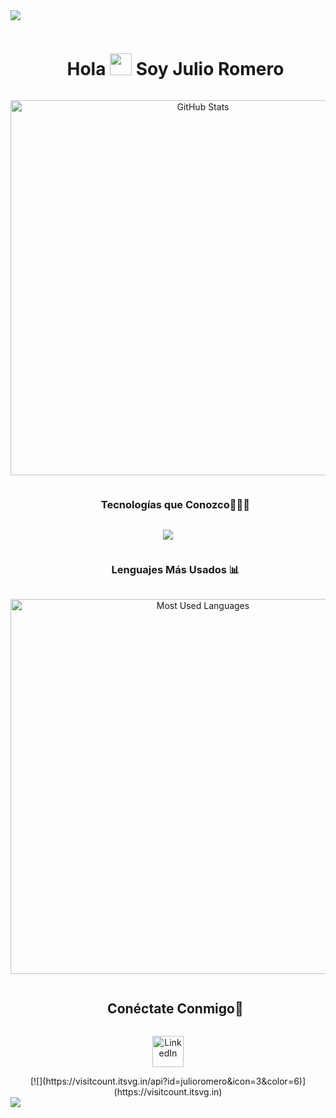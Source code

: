 <!--horizontal divider(gradiant)-->
<img src="https://user-images.githubusercontent.com/73097560/115834477-dbab4500-a447-11eb-908a-139a6edaec5c.gif">

<!--h1 without bottom border-->
<div id="user-content-toc">
  <ul align="center">
    <summary><h1 style="display: inline-block">Hola <img src="https://media.giphy.com/media/hvRJCLFzcasrR4ia7z/giphy.gif" width="35"> Soy Julio Romero</h1></summary>
  </ul> 
</div>

<!-- Profile stats -->
<p align="center">
  <img src="https://github-readme-stats.vercel.app/api?username=H0clar&show_icons=true&theme=radical" alt="GitHub Stats" width="600">
</p>

<!--h2 without bottom border-->
<div id="user-content-toc">
  <ul align="center">
    <summary><h3 style="display: inline-block">Tecnologías que Conozco👨🏻‍💻</h3></summary>
  </ul>
</div>

<!--tech stack icons-->
<p align="center">
  <a href="https://skillicons.dev">
    <img src="https://skillicons.dev/icons?i=python,django,fastapi,git,github&perline=14" />
  </a>
</p>

<!-- Most Used Languages -->
<div id="user-content-toc">
  <ul align="center">
    <summary><h3 style="display: inline-block">Lenguajes Más Usados 📊</h3></summary>
  </ul>
</div>

<p align="center">
  <img src="https://github-readme-stats.vercel.app/api/top-langs/?username=H0clar&layout=compact&theme=radical" alt="Most Used Languages" width="600">
</p>

<!-- Connect with me -->
<!--h2 without bottom border-->
<div id="user-content-toc">
  <ul align="center">
    <summary><h2 style="display: inline-block">Conéctate Conmigo🤝</h2></summary>
  </ul>
</div>

<!--icons and links-->
<p align="center">
  <a href="https://www.linkedin.com/in/julio-romero-60b14b25b/" target="blank">
    <img align="center" src="https://user-images.githubusercontent.com/88904952/234979284-68c11d7f-1acc-4f0c-ac78-044e1037d7b0.png" alt="LinkedIn" height="50" width="50" />
  </a>
</p>

<!--profile visit count-->
<div align="center">
  [![](https://visitcount.itsvg.in/api?id=julioromero&icon=3&color=6)](https://visitcount.itsvg.in)
</div>

<!--horizontal divider(gradiant)-->
<img src="https://user-images.githubusercontent.com/73097560/115834477-dbab4500-a447-11eb-908a-139a6edaec5c.gif">

